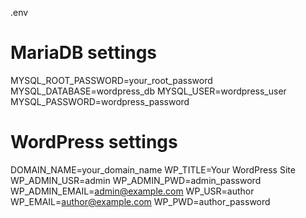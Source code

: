 .env
# MariaDB settings
MYSQL_ROOT_PASSWORD=your_root_password
MYSQL_DATABASE=wordpress_db
MYSQL_USER=wordpress_user
MYSQL_PASSWORD=wordpress_password

# WordPress settings
DOMAIN_NAME=your_domain_name
WP_TITLE=Your WordPress Site
WP_ADMIN_USR=admin
WP_ADMIN_PWD=admin_password
WP_ADMIN_EMAIL=admin@example.com
WP_USR=author
WP_EMAIL=author@example.com
WP_PWD=author_password
